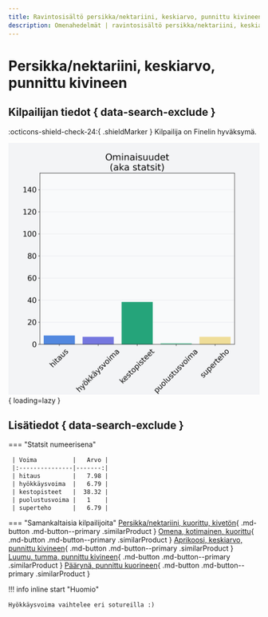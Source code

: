 ```yaml
---
title: Ravintosisältö persikka/nektariini, keskiarvo, punnittu kivineen
description: Omenahedelmät | ravintosisältö persikka/nektariini, keskiarvo, punnittu kivineen
---
```


# Persikka/nektariini, keskiarvo, punnittu kivineen


## Kilpailijan tiedot { data-search-exclude }

:octicons-shield-check-24:{ .shieldMarker } Kilpailija on Finelin hyväksymä.

![Persikka/nektariini, keskiarvo, punnittu kivineen](./images/persikka-nektariini-keskiarvo-punnittu-kivineen.png){ loading=lazy }

## Lisätiedot { data-search-exclude }
=== "Statsit numeerisena"

     | Voima          |   Arvo |
     |:---------------|-------:|
     | hitaus         |   7.98 |
     | hyökkäysvoima  |   6.79 |
     | kestopisteet   |  38.32 |
     | puolustusvoima |   1    |
     | superteho      |   6.79 |

=== "Samankaltaisia kilpailijoita"
    [Persikka/nektariini, kuorittu, kivetön](/persikka-nektariini-kuorittu-kiveton){ .md-button .md-button--primary .similarProduct }
    [Omena, kotimainen, kuorittu](/omena-kotimainen-kuorittu){ .md-button .md-button--primary .similarProduct }
    [Aprikoosi, keskiarvo, punnittu kivineen](/aprikoosi-keskiarvo-punnittu-kivineen){ .md-button .md-button--primary .similarProduct }
    [Luumu, tumma, punnittu kivineen](/luumu-tumma-punnittu-kivineen){ .md-button .md-button--primary .similarProduct }
    [Päärynä, punnittu kuorineen](/paaryna-punnittu-kuorineen){ .md-button .md-button--primary .similarProduct }

!!! info inline start "Huomio"

    Hyökkäysvoima vaihtelee eri sotureilla :)
